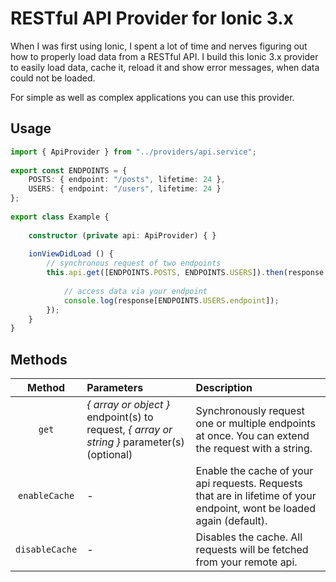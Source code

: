 # RESTful API Provider for Ionic 3.x

When I was first using Ionic, I spent a lot of time and nerves figuring out how to properly load data from a RESTful API. I build this Ionic 3.x provider to easily load data, cache it, reload it and show error messages, when data could not be loaded.

For simple as well as complex applications you can use this provider.

## Usage

```typescript
import { ApiProvider } from "../providers/api.service";
    
export const ENDPOINTS = {
    POSTS: { endpoint: "/posts", lifetime: 24 },
    USERS: { endpoint: "/users", lifetime: 24 }
};
    
export class Example {
    
    constructor (private api: ApiProvider) { }
    
    ionViewDidLoad () {
        // synchronous request of two endpoints
        this.api.get([ENDPOINTS.POSTS, ENDPOINTS.USERS]).then(response => {
            
            // access data via your endpoint
            console.log(response[ENDPOINTS.USERS.endpoint]);
        });
    }
}
```

## Methods
| Method | Parameters | Description |
| :---: | :--- | :--- |
| `get` | *{ array or object }* endpoint(s) to request, *{ array or string }* parameter(s) (optional) | Synchronously request one or multiple endpoints at once. You can extend the request with a string. |
| `enableCache` | - | Enable the cache of your api requests. Requests that are in lifetime of your endpoint, wont be loaded again (default). |
| `disableCache` | - | Disables the cache. All requests will be fetched from your remote api. |